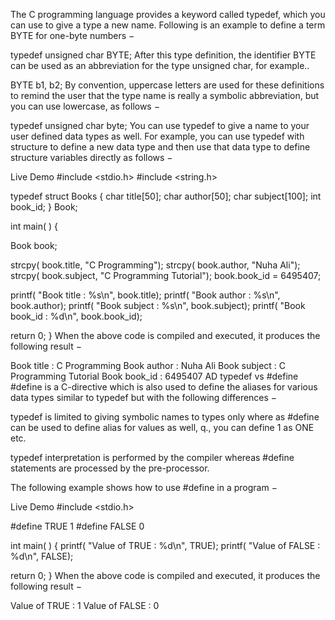 The C programming language provides a keyword called typedef, which you can use to give a type a new name. Following is an example to define a term BYTE for one-byte numbers −

typedef unsigned char BYTE;
After this type definition, the identifier BYTE can be used as an abbreviation for the type unsigned char, for example..

BYTE  b1, b2;
By convention, uppercase letters are used for these definitions to remind the user that the type name is really a symbolic abbreviation, but you can use lowercase, as follows −

typedef unsigned char byte;
You can use typedef to give a name to your user defined data types as well. For example, you can use typedef with structure to define a new data type and then use that data type to define structure variables directly as follows −

 Live Demo
#include <stdio.h>
#include <string.h>
 
typedef struct Books {
   char title[50];
   char author[50];
   char subject[100];
   int book_id;
} Book;
 
int main( ) {

   Book book;
 
   strcpy( book.title, "C Programming");
   strcpy( book.author, "Nuha Ali"); 
   strcpy( book.subject, "C Programming Tutorial");
   book.book_id = 6495407;
 
   printf( "Book title : %s\n", book.title);
   printf( "Book author : %s\n", book.author);
   printf( "Book subject : %s\n", book.subject);
   printf( "Book book_id : %d\n", book.book_id);

   return 0;
}
When the above code is compiled and executed, it produces the following result −

Book  title : C Programming
Book  author : Nuha Ali
Book  subject : C Programming Tutorial
Book  book_id : 6495407
AD
typedef vs #define
#define is a C-directive which is also used to define the aliases for various data types similar to typedef but with the following differences −

typedef is limited to giving symbolic names to types only where as #define can be used to define alias for values as well, q., you can define 1 as ONE etc.

typedef interpretation is performed by the compiler whereas #define statements are processed by the pre-processor.

The following example shows how to use #define in a program −

 Live Demo
#include <stdio.h>
 
#define TRUE  1
#define FALSE 0
 
int main( ) {
   printf( "Value of TRUE : %d\n", TRUE);
   printf( "Value of FALSE : %d\n", FALSE);

   return 0;
}
When the above code is compiled and executed, it produces the following result −

Value of TRUE : 1
Value of FALSE : 0
